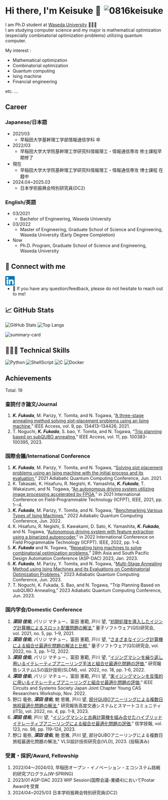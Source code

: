 # Hi there, I'm Keisuke 👋 <img align="right" alt="0816keisuke" src="https://komarev.com/ghpvc/?username=0816keisuke&style=for-the-badge"/>

I am Ph.D student at [Waseda University](https://www.waseda.jp/top/en/) 🧑🏼‍🎓  
I am studying computer science and my major is mathematical optimization (especially combinatorial optimization problems) utilizing quantum computer.

My interest :

- Mathematical optimization
- Combinatorial optimization
- Quantum computing
- Ising machine
- Financial engineering

etc. ...

## Career

### Japanese/日本語

- 2021/03
  - 早稲田大学基幹理工学部情報通信学科 卒
- 2022/03
  - 早稲田大学大学院基幹理工学研究科情報理工・情報通信専攻 修士課程早期修了
- 現在
  - 早稲田大学大学院基幹理工学研究科情報理工・情報通信専攻 博士課程 在籍中
- 2024.04~2025.03
  - 日本学術振興会特別研究員(DC2)

### English/英語

- 03/2021
  - Bachelor of Engineering, Waseda University
- 03/2022
  - Master of Engineering, Graduate School of Science and Engineering, Waseda University (Early Degree Completion)
- Now
  - Ph.D. Program, Graduate School of Science and Engineering, Waseda University

## 🤝 Connect with me

<a href="https://linkedin.com/in/0816keisuke"><img align="left" width="30px" title="Linkedin" alt="Keisuke's Linkedin" src="./images/linkedin.svg"/></a>
<br>
<!-- <a href="https://instagram.com/0816keisuke"><img align="left" width="30px" title="Instagram" alt="Keisuke's Instagram" src="./images/instagram.svg"/></a> -->
<!-- <a href="https://twitter.com/0816keisuke"><img align="left" width="30px" title="Twitter" alt="Keisuke's Twitter" src="./images/twitter.svg"/></a>
<br> -->

- 💬 If you have any question/feedback, please do not hesitate to reach out to me!

## 📈 GitHub Stats

<p align="left">
<img height="150px" src="https://github-readme-stats.vercel.app/api?username=0816keisuke&show_icons=true&theme=onedark" alt="GitHub Stats"/>
<img height="150px" src="https://github-readme-stats.vercel.app/api/top-langs/?username=0816keisuke&layout=compact&show_icons=true&theme=onedark" alt="Top Langs"/>
</p>
<p align="left"><img height="215px" src="https://github-profile-summary-cards.vercel.app/api/cards/profile-details?username=0816keisuke&theme=nord_dark" alt="summary-card"/>
</p>

## 🧑🏽‍💻 Technical Skills

![Python](https://img.shields.io/badge/python-F9DC3E.svg?logo=python&style=for-the-badge)
![ShellScript](https://img.shields.io/badge/shellscript-00a960.svg?logo=shellscript&style=for-the-badge)
![C](https://img.shields.io/badge/c-517ecb.svg?logo=c&style=for-the-badge)
![Docker](https://img.shields.io/badge/docker-67a8dd.svg?style=for-the-badge&logo=Docker&logoColor=%2361DAFB)

## Achievements

Total: 19

### 査読付き論文/Journal

1. ***K. Fukada***, M. Parizy, Y. Tomita, and N. Togawa, “[A three-stage annealing method solving slot-placement problems using an Ising machine](https://ieeexplore.ieee.org/document/9550770),” IEEE Access, vol. 9, pp. 134413–134426, 2021.
2. T. Noguchi, ***K. Fukada***, S. bao, Y. Tomita, and N. Togawa, “[Trip planning based on subQUBO annealing](https://ieeexplore.ieee.org/abstract/document/10247510),” IEEE Access, vol. 11, pp. 100383-100395, 2023.

### 国際会議/International Conference

1. ***K. Fukada***, M. Parizy, Y. Tomita, and N. Togawa, “[Solving slot placement problems using an Ising machine with the initial process and its evaluation](https://aqc2021.org/poster2/poster_F4.html),” 2021 Adiabatic Quantum Computing Conference, Jun. 2021.
2. K. Takasaki, K. Hisafuru, R. Negishi, K. Yamashita, ***K. Fukada***, T. Wakaizumi, and N. Togawa, “[An autonomous driving system utilizing image processing accelerated by FPGA](https://ieeexplore.ieee.org/document/9609937),” in 2021 International Conference on Field-Programmable Technology (ICFPT), IEEE, 2021, pp. 1--4.
3. ***K. Fukada***, M. Parizy, Y. Tomita, and N. Togawa, "[Benchmarking Various Types of Ising Machines](https://indico.ictp.it/event/9803/other-view?view=ictptimetable)," 2022 Adiabatic Quantum Computing Conference, Jun. 2022.
4. K. Hisafuru, R. Negishi, S. Kawakami, D. Sato, K. Yamashita, ***K. Fukada***, and N. Togawa, “[Autonomous driving system with feature extraction using a binarized autoencoder](https://ieeexplore.ieee.org/abstract/document/9974267?casa_token=miBM4sng_PEAAAAA:dPcsDdlw5vQCLu6n0S4V9pDHu7AlTgTXJqptuyvrIRh46fAzfyuOKWioe0Jjlfw5o-baNop_B2LC),” in 2022 International Conference on Field Programmable Technology (ICFPT). IEEE, 2022, pp. 1–4.
5. ***K. Fukada*** and N. Togawa, “[Repeating Ising machines to solve combinatorial optimization problems](https://www.aspdac.com/aspdac2023/wip/),” 28th Asia and South Pacific Design Automation Conference (ASP-DAC) 2023, Jan. 2023.
6. ***K. Fukada***, M. Parizy, Y. Tomita, and N. Togawa, “[Multi-Stage Annealing Method using Ising Machines and its Evaluations on Combinatorial Optimization Problems](https://cquic.unm.edu/events/2023/06/aqc2023-schedule.html),” 2023 Adiabatic Quantum Computing Conference, Jun. 2023.
7. T. Noguchi, K. Fukada, S. Bao, and N. Togawa, "Trip Planning Based on subQUBO Annealing,” 2023 Adiabatic Quantum Computing Conference, Jun. 2023.

### 国内学会/Domestic Conference

1. ***深田 佳佑***, パリジ マチュー，富田 憲範, 戸川 望, “[初期処理を導入したイジング計算機によるスロット配置問題の解法](https://ipsj.ixsq.nii.ac.jp/ej/index.php?active_action=repository_view_main_item_detail&page_id=13&block_id=8&item_id=210552&item_no=1),” 量子ソフトウェア(QS)研究会, vol. 2021, no. 5, pp. 1–9, 2021.
2. ***深田 佳佑***, パリジ マチュー，富田 憲範, 戸川 望, “[さまざまなイジング計算機による組合せ最適化問題の解法と比較](https://ipsj.ixsq.nii.ac.jp/ej/index.php?active_action=repository_view_main_item_detail&page_id=13&block_id=8&item_id=217625&item_no=1),” 量子ソフトウェア(QS)研究会, vol. 2022, no. 3, pp. 1–12, 2022.
3. ***深田 佳佑***, パリジ マチュー，富田 憲範, 戸川 望, “[イジングマシンを繰り返し用いるイテレーティブアニーリング手法と組合せ最適化問題の評価](https://ipsj.ixsq.nii.ac.jp/ej/index.php?active_action=repository_view_main_item_detail&page_id=13&block_id=8&item_id=222437&item_no=1),” 研究報告システムLSの設計技術(SLDM), vol. 2022, no. 18, pp. 1-6, 2022.
4. ***深田 佳佑***, パリジ マチュー，富田 憲範, 戸川 望, “[実イジングマシンを反復的に用いるイテレーティブアニーリングと組合せ最適化問題の評価](https://www.ieee-jp.org/section/tokyo/chapter/CAS-04/event2022/guideline.html#presenters),” IEEE Circuits and Systems Society Japan Joint Chapter Young CAS Researchers Workshop, Nov. 2022.
5. 野口 竜弥, ***深田 佳佑***, 鮑 思雅, 戸川 望, [部分QUBOアニーリングによる複数日旅程最適化問題の解法](https://ipsj.ixsq.nii.ac.jp/ej/index.php?active_action=repository_view_main_item_detail&page_id=13&block_id=8&item_id=224878&item_no=1)," 研究報告高度交通システムとスマートコミュニティ (ITS), vol. 2022, no. 4, pp. 1-8, 2023.
6. ***深田 佳佑***, 戸川 望, “[イジングマシンと古典計算機を組み合せたハイブリッドイテレーティブアニーリングによる組合せ最適化問題の評価](https://ken.ieice.org/ken/paper/20230707nCvm/),” 信学技報, vol. 123, no. 98, pp. 119-124, 2023.
7. 野口 竜弥, ***深田 佳佑***, 鮑 思雅, 戸川 望, 部分QUBOアニーリングによる複数日旅程最適化問題の解法," VLSI設計技術研究会(VLD), 2023. (投稿済み)

### 受賞・採択/Award, Fellowship

1. 2022/04〜2024/03, 早稲田オープン・イノベーション・エコシステム挑戦的研究プログラム(W-SPRING)
2. 2023/01 ASP-DAC 2023 WIP Session(国際会議-業績4)においてPostar Awardを受賞
3. 2024/04~2025/03 日本学術振興会特別研究員(DC2)
